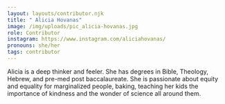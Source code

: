 ```yaml
---
layout: layouts/contributor.njk
title: " Alicia Hovanas"
image: /img/uploads/pic_alicia-hovanas.jpg
role: Contributor
instagram: https://www.instagram.com/aliciahovanas/
pronouns: she/her
tags: contributor
---
```

Alicia is a deep thinker and feeler. She has degrees in Bible, Theology, Hebrew, and pre-med post baccalaureate. She is passionate about equity and equality for marginalized people, baking, teaching her kids the importance of kindness and the wonder of science all around them.